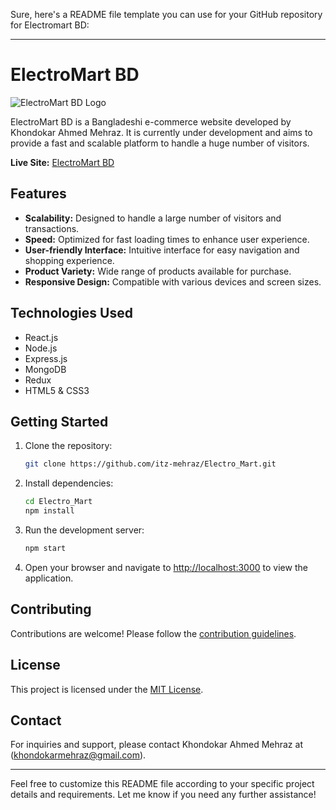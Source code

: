 Sure, here's a README file template you can use for your GitHub repository for Electromart BD:

---

# ElectroMart BD

![ElectroMart BD Logo](https://example.com/logo.png)

ElectroMart BD is a Bangladeshi e-commerce website developed by Khondokar Ahmed Mehraz. It is currently under development and aims to provide a fast and scalable platform to handle a huge number of visitors.

**Live Site:** [ElectroMart BD](https://electromartbd.netlify.app/)

## Features

- **Scalability:** Designed to handle a large number of visitors and transactions.
- **Speed:** Optimized for fast loading times to enhance user experience.
- **User-friendly Interface:** Intuitive interface for easy navigation and shopping experience.
- **Product Variety:** Wide range of products available for purchase.
- **Responsive Design:** Compatible with various devices and screen sizes.

## Technologies Used

- React.js
- Node.js
- Express.js
- MongoDB
- Redux
- HTML5 & CSS3

## Getting Started

1. Clone the repository:

   ```bash
   git clone https://github.com/itz-mehraz/Electro_Mart.git
   ```

2. Install dependencies:

   ```bash
   cd Electro_Mart
   npm install
   ```

3. Run the development server:

   ```bash
   npm start
   ```

4. Open your browser and navigate to [http://localhost:3000](http://localhost:3000) to view the application.

## Contributing

Contributions are welcome! Please follow the [contribution guidelines](CONTRIBUTING.md).

## License

This project is licensed under the [MIT License](LICENSE).

## Contact

For inquiries and support, please contact Khondokar Ahmed Mehraz at (khondokarmehraz@gmail.com).

---

Feel free to customize this README file according to your specific project details and requirements. Let me know if you need any further assistance!
